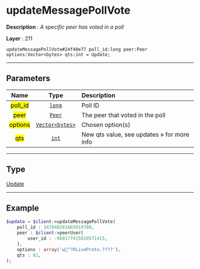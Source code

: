 # updateMessagePollVote

**Description** : *A specific peer has voted in a poll*

**Layer** : 211

```tl
updateMessagePollVote#24f40e77 poll_id:long peer:Peer options:Vector<bytes> qts:int = Update;
```

---

## Parameters

| Name | Type | Description |
| :---: | :---: | :--- |
| <mark>poll_id</mark> | [`long`](type/long) | Poll ID |
| <mark>peer</mark> | [`Peer`](type/Peer) | The peer that voted in the poll |
| <mark>options</mark> | [`Vector<bytes>`](type/bytes) | Chosen option(s) |
| <mark>qts</mark> | [`int`](type/int) | New qts value, see updates » for more info |

---

## Type

[Update](type/Update)

---

## Example

```php
$update = $client->updateMessagePollVote(
	poll_id : 347848281665019780,
	peer : $client->peerUser(
		user_id : -968177415019571415,
	),
	options : array('w^?RLiveProto.????'),
	qts : 61,
);
```